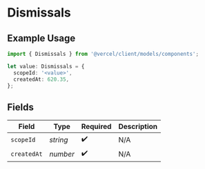 # Dismissals

## Example Usage

```typescript
import { Dismissals } from '@vercel/client/models/components';

let value: Dismissals = {
  scopeId: '<value>',
  createdAt: 620.35,
};
```

## Fields

| Field       | Type     | Required           | Description |
| ----------- | -------- | ------------------ | ----------- |
| `scopeId`   | _string_ | :heavy_check_mark: | N/A         |
| `createdAt` | _number_ | :heavy_check_mark: | N/A         |
